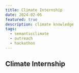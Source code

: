 ```yaml
---
title: Climate Internship 
date: 2024-02-05
featured: true
description: climate knowledge
tags:
  - semanticclimate
  - outreach
  - hackathon
---
```

## Climate Internship





